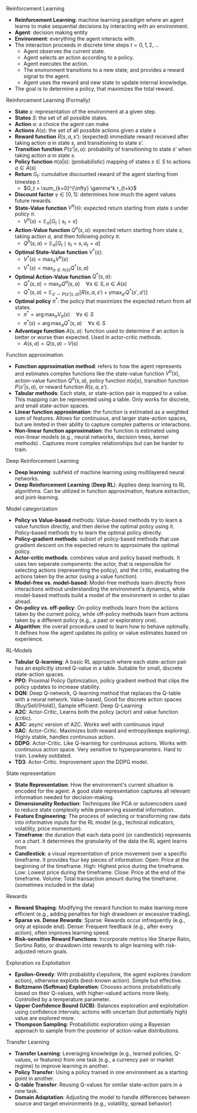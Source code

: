 Reinforcement Learning

- **Reinforcement Learning**: machine learning paradigm where an agent learns to make sequential decisions by interacting with an environment.
- **Agent**: decision making entity
- **Environment**: everything the agent interacts with.
- The interaction proceeds in discrete time steps $t = 0, 1, 2, \dots$
    - Agent observes the current state.
    - Agent selects an action according to a policy.
    - Agent executes the action.
    - The environment transitions to a new state, and provides a reward signal to the agent.
    - Agent uses the reward and new state to update internal knowledge.
- The goal is to determine a policy, that maximizes the total reward.

Reinforcement Learning (Formally)

- **State** $s$: representation of the environment at a given step.
- **States** $S$: the set of all possible states.
- **Action** $a$: a choice the agent can make
- **Actions** $A(s)$: the set of all possible actions given a state $s$
- **Reward function** $R(s,a,s’)$: (expected) immediate reward received after taking action $a$ in state $s$, and transitioning to state $s’$.
- **Transition function** $P(s’|s, a)$: probability of transitioning to state $s’$ when taking action $a$ in state $s$.
- **Policy function** $\pi(a|s)$: (probabilistic) mapping of states $s \in S$ to actions $a \in A(s)$
- **Return** $G_t$: cumulative discounted reward of the agent starting from timestep $t$.
    - $G_t = \sum_{k=0}^{\infty} \gamma^k r_{t+k}$
- **Discount factor** $\gamma \in [0, 1]$: determines how much the agent values future rewards.
- **State-Value function** $V^\pi(s)$: expected return starting from state $s$  under policy $\pi$.
    - $V^\pi(s) = \mathbb{E}_\pi \left[ G_t \mid s_t = s \right]$
- **Action-Value function** $Q^\pi(s, a)$: expected return starting from state $s$, taking action $a$, and then following policy $\pi$.
    - $Q^\pi(s, a) = \mathbb{E}_\pi \left[ G_t \mid s_t = s, a_t = a \right]$
- **Optimal State-Value function** $V^*(s)$:
    - $V^*(s)= \max_π​V^π(s)$
    - $V^*(s) = \max_{a\in A(s)}Q^*(s,a)$
- **Optimal Action-Value function** $Q^*(s,a)$:
    - $Q^*(s, a) = \max_\pi Q^\pi(s, a) \quad \forall s \in S, a \in A(s)$
    - $Q^*(s, a) = \mathbb{E}_{s' \sim P(s'|s,a)} \left[ R(s,a,s') + \gamma \max_{a'} Q^*(s',a') \right]$
- **Optimal policy** $\pi^*$: the policy that maximizes the expected return from all states.
    - $\pi^* = \arg \max_{\pi} V_\pi(s) \quad \forall s \in S$
    - $\pi^*(s) = \arg\max_{a} Q^*(s, a) \quad \forall s \in S$
- **Advantage function** $A(s,a)$: function used to determine if an action is better or worse than expected. Used in actor-critic methods. 
    - $A(s,a) = Q(s,a)-V(s)$

Function approximation.

- **Function approximation method**: refers to how the agent represents and estimates complex functions like the state-value function $V^\pi(s)$, action-value function $Q^\pi(s, a)$, policy function $\pi(a|s)$, transition function $P(s’|s, a)$, or reward function $R(s,a,s’)$.
- **Tabular methods**: Each state, or state-action pair is mapped to a value. This mapping can be represented using a table. Only works for discrete, and small state-action spaces.
- **Linear function approximation**: the function is estimated as a weighted sum of features. Allows for continuous, and larger state-action spaces, but are limited in their ability to capture complex patterns or interactions.
- **Non-linear function approximation**: the function is estimated using non-linear models (e.g., neural networks, decision trees, kernel methods) . Captures more complex relationships but can be harder to train.

Deep Reinforcement Learning

- **Deep learning**: subfield of machine learning using multilayered neural networks.
- **Deep Reinforcement Learning** (**Deep RL**): Applies deep learning to RL algorithms. Can be utilized in function approximation, feature extraction, and joint-learning.

Model categorization

- **Policy vs Value-based** methods: Value-based methods try to learn a value function directly, and then derive the optimal policy using it. Policy-based methods try to learn the optimal policy directly.
- **Policy-gradient methods**: subset of policy-based methods that use gradient descent on the expected return to approximate the optimal policy.
- **Actor-critic methods**: combines value and policy based methods. It uses two seperate components: the actor, that is responsible for selecting actions (representing the policy), and the critic, evaluating the actions taken by the actor (using a value function).
- **Model-free vs. model-based**: Model-free methods learn directly from interactions without understanding the environment's dynamics, while model-based methods build a model of the environment in order to plan ahead.
- **On-policy vs. off-policy**: On-policy methods learn from the actions taken by the current policy, while off-policy methods learn from actions taken by a different policy (e.g., a past or exploratory one).
- **Algorithm**: the overall procedure used to learn how to behave optimally. It defines how the agent updates its policy or value estimates based on experience.

RL-Models

- **Tabular Q-learning**: A basic RL approach where each state-action pair has an explicitly stored Q-value in a table. Suitable for small, discrete state-action spaces.
- **PPO**: Proximal Policy Optimization, policy gradient method that clips the policy updates to increase stability.
- **DQN**: Deep Q-network, Q-learning method that replaces the Q-table with a neural network. Value-based, Good for discrete action spaces (Buy/Sell/(Hold)), Sample efficient: Deep Q-Learning
- **A2C**: Actor-Critic, Learns both the policy (actor) and value function (critic).
- **A3C**: async version of A2C. Works well with continuous input
- **SAC**: Actor-Critic. Maximizes both reward and entropy(keeps exploring). Highly stable, handles continuous action.
- **DDPG**: Actor-Critic. Like Q-learning for continuous actions. Works with continuous action space. Very sensitive to hyperparameters. Hard to train. Lowkey outdated.
- **TD3**: Actor-Critic. Improvement upon the DDPG model.

State representation

- **State Representation**: How the environment's current situation is encoded for the agent. A good state representation captures all relevant information needed for decision-making.
- **Dimensionality Reduction**: Techniques like PCA or autoencoders used to reduce state complexity while preserving essential information.
- **Feature Engineering**: The process of selecting or transforming raw data into informative inputs for the RL model (e.g., technical indicators, volatility, price momentum).
- **Timeframe**: the duration that each data point (or candlestick) represents on a chart. It determines the granularity of the data the RL agent learns from
- **Candlestick**: a visual representation of price movement over a specific timeframe. It provides four key pieces of information: Open: Price at the beginning of the timeframe. High: Highest price during the timeframe. Low: Lowest price during the timeframe. Close: Price at the end of the timeframe. Volume: Total transaction amount during the timeframe. (sometimes included in the data)

Rewards 

- **Reward Shaping**: Modifying the reward function to make learning more efficient (e.g., adding penalties for high drawdown or excessive trading).
- **Sparse vs. Dense Rewards**: Sparse: Rewards occur infrequently (e.g., only at episode end). Dense: Frequent feedback (e.g., after every action), often improves learning speed.
- **Risk-sensitive Reward Functions**: Incorporate metrics like Sharpe Ratio, Sortino Ratio, or drawdown into rewards to align learning with risk-adjusted return goals.

Exploration vs Exploitation

- **Epsilon-Greedy**: With probability ϵ\epsilonϵ, the agent explores (random action), otherwise exploits (best-known action). Simple but effective.
- **Boltzmann (Softmax) Exploration**: Chooses actions probabilistically based on their Q-values, with higher-valued actions more likely. Controlled by a temperature parameter.
- **Upper Confidence Bound (UCB)**: Balances exploration and exploitation using confidence intervals; actions with uncertain (but potentially high) value are explored more.
- **Thompson Sampling**: Probabilistic exploration using a Bayesian approach to sample from the posterior of action-value distributions.

Transfer Learning

- **Transfer Learning**: Leveraging knowledge (e.g., learned policies, Q-values, or features) from one task (e.g., a currency pair or market regime) to improve learning in another.
- **Policy Transfer**: Using a policy trained in one environment as a starting point in another.
- **Q-table Transfer**: Reusing Q-values for similar state-action pairs in a new task.
- **Domain Adaptation**: Adjusting the model to handle differences between source and target environments (e.g., volatility, spread behavior)